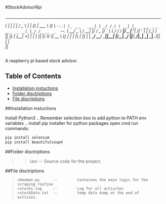 #StockAdvisorRpi
> ```                                                             
 _____ _             _     ___      _       _               ______       _ 
/  ___| |           | |   / _ \    | |     (_)              | ___ \     (_)
\ `--.| |_ ___   ___| | _/ /_\ \ __| |_   ___ ___  ___  _ __| |_/ /_ __  _ 
 `--. \ __/ _ \ / __| |/ /  _  |/ _` \ \ / / / __|/ _ \| '__|    /| '_ \| |
/\__/ / || (_) | (__|   <| | | | (_| |\ V /| \__ \ (_) | |  | |\ \| |_) | |
\____/ \__\___/ \___|_|\_\_| |_/\__,_| \_/ |_|___/\___/|_|  \_| \_| .__/|_|
                                                                  | |      
                                                                  |_|      
> ```                                                                          
A raspberry pi based stock advisor.


## Table of Contents
* [Installation instuctions](#installation-instuctions)
* [Folder disctriptions](#folder-disctriptions)
* [File discriptions](#file-disctriptions)

##Installation instuctions       

Install Python3
	.. Remember selection box to add python to PATH env variables
	..	install pip installer for python packages
open cmd
run commands:
```bash
pip install selenium
pip install beautifulsoup4
```

##Folder disctriptions    
>> \src 		 --			Source code for the project.


##File disctriptions        
> ``` 
>>Deamon.py      -- 		Containes the main logic for the scraping routine
>>stocks.log     -- 		Log for all activites
>>stockData.txt  --			temp data dump at the end of activies. 
> ``` 




